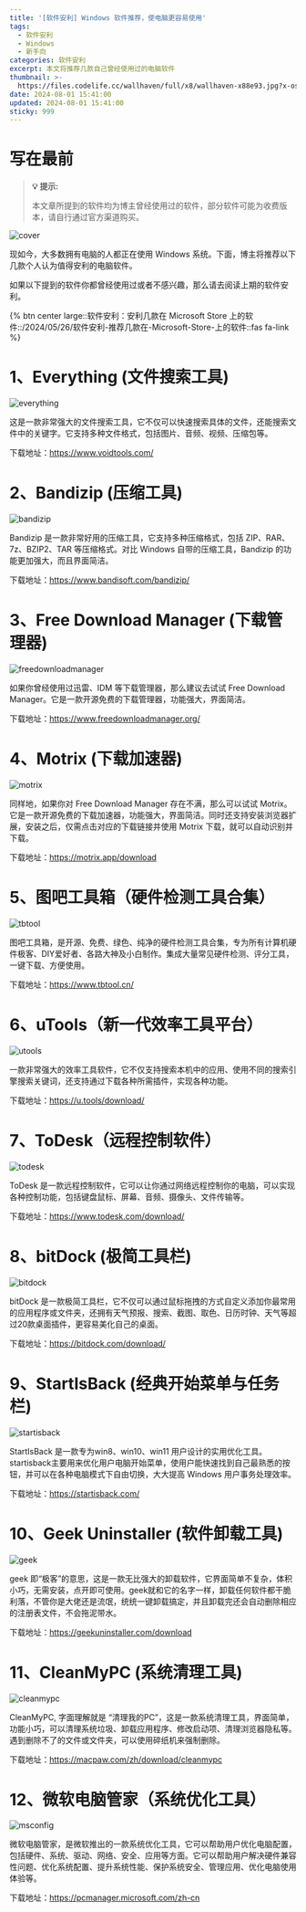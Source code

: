 ```yaml
---
title: '[软件安利] Windows 软件推荐，使电脑更容易使用'
tags:
  - 软件安利
  - Windows
  - 新手向
categories: 软件安利
excerpt: 本文将推荐几款自己曾经使用过的电脑软件
thumbnail: >-
  https://files.codelife.cc/wallhaven/full/x8/wallhaven-x88e93.jpg?x-oss-process=image/resize,limit_0,m_fill,w_2560,h_1440/quality,Q_92/format,webp
date: 2024-08-01 15:41:00
updated: 2024-08-01 15:41:00
sticky: 999
---
```



# 写在最前

> **💡 提示:** 
>
> 本文章所提到的软件均为博主曾经使用过的软件，部分软件可能为收费版本，请自行通过官方渠道购买。

![cover](https://files.codelife.cc/wallhaven/full/x8/wallhaven-x88e93.jpg?x-oss-process=image/resize,limit_0,m_fill,w_2560,h_1440/quality,Q_92/format,webp)

现如今，大多数拥有电脑的人都正在使用 Windows 系统。下面，博主将推荐以下几款个人认为值得安利的电脑软件。

如果以下提到的软件你都曾经使用过或者不感兴趣，那么请去阅读上期的软件安利。

{% btn center large::软件安利：安利几款在 Microsoft Store 上的软件::/2024/05/26/软件安利-推荐几款在-Microsoft-Store-上的软件::fas fa-link %} 


# 1、Everything (文件搜索工具)

![everything](/images/2024/0801/everything.jpg)

这是一款非常强大的文件搜索工具，它不仅可以快速搜索具体的文件，还能搜索文件中的关键字。它支持多种文件格式，包括图片、音频、视频、压缩包等。

下载地址：https://www.voidtools.com/

# 2、Bandizip (压缩工具)

![bandizip](/images/2024/0801/bandizip.jpg)

Bandizip 是一款非常好用的压缩工具，它支持多种压缩格式，包括 ZIP、RAR、7z、BZIP2、TAR 等压缩格式。对比 Windows 自带的压缩工具，Bandizip 的功能更加强大，而且界面简洁。

下载地址：https://www.bandisoft.com/bandizip/

# 3、Free Download Manager (下载管理器)

![freedownloadmanager](/images/2024/0801/fdm.jpg)

如果你曾经使用过迅雷、IDM 等下载管理器，那么建议去试试 Free Download Manager。它是一款开源免费的下载管理器，功能强大，界面简洁。

下载地址：https://www.freedownloadmanager.org/

# 4、Motrix (下载加速器)

![motrix](/images/2024/0801/motrix.jpg)

同样地，如果你对 Free Download Manager 存在不满，那么可以试试 Motrix。它是一款开源免费的下载加速器，功能强大，界面简洁。同时还支持安装浏览器扩展，安装之后，仅需点击对应的下载链接并使用 Motrix 下载，就可以自动识别并下载。

下载地址：https://motrix.app/download

# 5、图吧工具箱（硬件检测工具合集）

![tbtool](/images/2024/0801/tbtool.jpg)

图吧工具箱，是开源、免费、绿色、纯净的硬件检测工具合集，专为所有计算机硬件极客、DIY爱好者、各路大神及小白制作。集成大量常见硬件检测、评分工具，一键下载、方便使用。

下载地址：https://www.tbtool.cn/

# 6、uTools（新一代效率工具平台）

![utools](/images/2024/0801/utools.jpg)

一款非常强大的效率工具软件，它不仅支持搜索本机中的应用、使用不同的搜索引擎搜索关键词，还支持通过下载各种所需插件，实现各种功能。

下载地址：https://u.tools/download/

# 7、ToDesk（远程控制软件）

![todesk](/images/2024/0801/todesk.jpg)

ToDesk 是一款远程控制软件，它可以让你通过网络远程控制你的电脑，可以实现各种控制功能，包括键盘鼠标、屏幕、音频、摄像头、文件传输等。

下载地址：https://www.todesk.com/download/

# 8、bitDock (极简工具栏)

![bitdock](/images/2024/0801/bitdock.png)

bitDock 是一款极简工具栏，它不仅可以通过鼠标拖拽的方式自定义添加你最常用的应用程序或文件夹，还拥有天气预报、搜索、截图、取色、日历时钟、天气等超过20款桌面插件，更容易美化自己的桌面。

下载地址：https://bitdock.com/download/

# 9、StartIsBack (经典开始菜单与任务栏)

![startisback](/images/2024/0801/startisback.jpg)

StartIsBack 是一款专为win8、win10、win11 用户设计的实用优化工具。startisback主要用来优化用户电脑开始菜单，使用户能快速找到自己最熟悉的按钮，并可以在各种电脑模式下自由切换，大大提高 Windows 用户事务处理效率。

下载地址：https://startisback.com/

# 10、Geek Uninstaller (软件卸载工具)

![geek](/images/2024/0801/geek.jpg)

geek 即“极客”的意思，这是一款无比强大的卸载软件，它界面简单不复杂，体积小巧，无需安装，点开即可使用。geek就和它的名字一样，卸载任何软件都干脆利落，不管你是大佬还是流氓，统统一键卸载搞定，并且卸载完还会自动删除相应的注册表文件，不会拖泥带水。

下载地址：https://geekuninstaller.com/download

# 11、CleanMyPC (系统清理工具)

![cleanmypc](/images/2024/0801/cleanmypc.jpg)

CleanMyPC, 字面理解就是 “清理我的PC”，这是一款系统清理工具，界面简单，功能小巧，可以清理系统垃圾、卸载应用程序、修改启动项、清理浏览器隐私等。遇到删除不了的文件或文件夹，可以使用碎纸机来强制删除。

下载地址：https://macpaw.com/zh/download/cleanmypc

# 12、微软电脑管家（系统优化工具）

![msconfig](/images/2024/0801/msconfig.jpg)

微软电脑管家，是微软推出的一款系统优化工具，它可以帮助用户优化电脑配置，包括硬件、系统、驱动、网络、安全、应用等方面。它可以帮助用户解决硬件兼容性问题、优化系统配置、提升系统性能、保护系统安全、管理应用、优化电脑使用体验等。

下载地址：https://pcmanager.microsoft.com/zh-cn